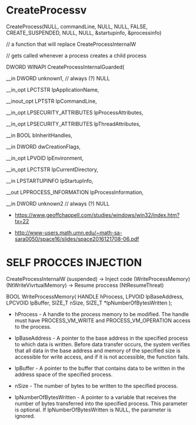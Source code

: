 # CreateProcessv

CreateProcess(NULL, commandLine, NULL, NULL, FALSE, CREATE_SUSPENDED, NULL, NULL, &startupinfo, &processinfo)
 
// a function that will replace CreateProcessInternalW

// gets called whenever a process creates a child process

DWORD WINAPI CreateProcessInternalGuarded(

  __in         DWORD unknown1,                              // always (?) NULL
  
  __in_opt     LPCTSTR lpApplicationName,
  
  __inout_opt  LPTSTR lpCommandLine,
  
  __in_opt     LPSECURITY_ATTRIBUTES lpProcessAttributes,
  
  __in_opt     LPSECURITY_ATTRIBUTES lpThreadAttributes,
  
  __in         BOOL bInheritHandles,
  
  __in         DWORD dwCreationFlags,
  
  __in_opt     LPVOID lpEnvironment,
  
  __in_opt     LPCTSTR lpCurrentDirectory,
  
  __in         LPSTARTUPINFO lpStartupInfo,
  
  __out        LPPROCESS_INFORMATION lpProcessInformation,
  
__in DWORD unknown2 // always (?) NULL


- https://www.geoffchappell.com/studies/windows/win32/index.htm?tx=22

- http://www-users.math.umn.edu/~math-sa-sara0050/space16/slides/space2016121708-06.pdf

# SELF PROCCES INJECTION

CreateProcessInternalW (suspended) ->  Inject code (WriteProcessMemory) (NtWriteVivrtualMemory) -> Resume proccess (NtResumeThreat)

BOOL WriteProcessMemory(
  HANDLE  hProcess,
  LPVOID  lpBaseAddress,
  LPCVOID lpBuffer,
  SIZE_T  nSize,
  SIZE_T  *lpNumberOfBytesWritten
);

- hProcess - A handle to the process memory to be modified. The handle must have PROCESS_VM_WRITE and PROCESS_VM_OPERATION access to the process.

- lpBaseAddress - A pointer to the base address in the specified process to which data is written. Before data transfer occurs, the system verifies that all data in the base address and memory of the specified size is accessible for write access, and if it is not accessible, the function fails.

- lpBuffer - A pointer to the buffer that contains data to be written in the address space of the specified process.

- nSize - The number of bytes to be written to the specified process.

- lpNumberOfBytesWritten - A pointer to a variable that receives the number of bytes transferred into the specified process. This parameter is optional. If lpNumberOfBytesWritten is NULL, the parameter is ignored.
